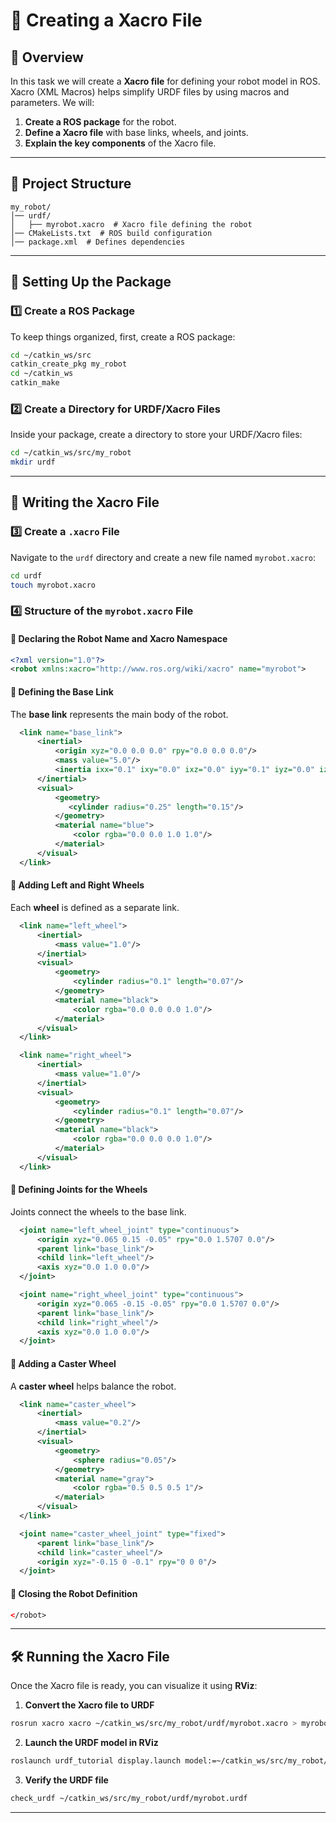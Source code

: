 # 🚀 Creating a Xacro File 

## 📌 Overview
In this task we will create a **Xacro file** for defining your robot model in ROS. Xacro (XML Macros) helps simplify URDF files by using macros and parameters. We will:

1. **Create a ROS package** for the robot.
2. **Define a Xacro file** with base links, wheels, and joints.
3. **Explain the key components** of the Xacro file.

---

## 📂 Project Structure
```
my_robot/
│── urdf/
│   ├── myrobot.xacro  # Xacro file defining the robot
│── CMakeLists.txt  # ROS build configuration
│── package.xml  # Defines dependencies
```

---

## 🔧 Setting Up the Package
### 1️⃣ Create a ROS Package
To keep things organized, first, create a ROS package:
```bash
cd ~/catkin_ws/src
catkin_create_pkg my_robot
cd ~/catkin_ws
catkin_make
```

### 2️⃣ Create a Directory for URDF/Xacro Files
Inside your package, create a directory to store your URDF/Xacro files:
```bash
cd ~/catkin_ws/src/my_robot
mkdir urdf
```

---

## 📝 Writing the Xacro File
### 3️⃣ Create a `.xacro` File
Navigate to the `urdf` directory and create a new file named `myrobot.xacro`:
```bash
cd urdf
touch myrobot.xacro
```

### 4️⃣ Structure of the `myrobot.xacro` File

#### 📌 Declaring the Robot Name and Xacro Namespace
```xml
<?xml version="1.0"?>
<robot xmlns:xacro="http://www.ros.org/wiki/xacro" name="myrobot">
```

#### 📌 Defining the Base Link
The **base link** represents the main body of the robot.
```xml
  <link name="base_link">
      <inertial>
          <origin xyz="0.0 0.0 0.0" rpy="0.0 0.0 0.0"/>
          <mass value="5.0"/>
          <inertia ixx="0.1" ixy="0.0" ixz="0.0" iyy="0.1" iyz="0.0" izz="0.1"/>
      </inertial>
      <visual>
          <geometry>
             <cylinder radius="0.25" length="0.15"/>
          </geometry>
          <material name="blue">
              <color rgba="0.0 0.0 1.0 1.0"/>
          </material>
      </visual>
  </link>
```

#### 📌 Adding Left and Right Wheels
Each **wheel** is defined as a separate link.
```xml
  <link name="left_wheel">
      <inertial>
          <mass value="1.0"/>
      </inertial>
      <visual>
          <geometry>
              <cylinder radius="0.1" length="0.07"/>
          </geometry>
          <material name="black">
              <color rgba="0.0 0.0 0.0 1.0"/>
          </material>
      </visual>
  </link>

  <link name="right_wheel">
      <inertial>
          <mass value="1.0"/>
      </inertial>
      <visual>
          <geometry>
              <cylinder radius="0.1" length="0.07"/>
          </geometry>
          <material name="black">
              <color rgba="0.0 0.0 0.0 1.0"/>
          </material>
      </visual>
  </link>
```

#### 📌 Defining Joints for the Wheels
Joints connect the wheels to the base link.
```xml
  <joint name="left_wheel_joint" type="continuous">
      <origin xyz="0.065 0.15 -0.05" rpy="0.0 1.5707 0.0"/>
      <parent link="base_link"/>
      <child link="left_wheel"/>
      <axis xyz="0.0 1.0 0.0"/>
  </joint>

  <joint name="right_wheel_joint" type="continuous">
      <origin xyz="0.065 -0.15 -0.05" rpy="0.0 1.5707 0.0"/>
      <parent link="base_link"/>
      <child link="right_wheel"/>
      <axis xyz="0.0 1.0 0.0"/>
  </joint>
```

#### 📌 Adding a Caster Wheel
A **caster wheel** helps balance the robot.
```xml
  <link name="caster_wheel">
      <inertial>
          <mass value="0.2"/>
      </inertial>
      <visual>
          <geometry>
              <sphere radius="0.05"/>
          </geometry>
          <material name="gray">
              <color rgba="0.5 0.5 0.5 1"/>
          </material>
      </visual>
  </link>

  <joint name="caster_wheel_joint" type="fixed">
      <parent link="base_link"/>
      <child link="caster_wheel"/>
      <origin xyz="-0.15 0 -0.1" rpy="0 0 0"/>
  </joint>
```

#### 📌 Closing the Robot Definition
```xml
</robot>
```

---

## 🛠️ Running the Xacro File
Once the Xacro file is ready, you can visualize it using **RViz**:

1. **Convert the Xacro file to URDF**
```bash
rosrun xacro xacro ~/catkin_ws/src/my_robot/urdf/myrobot.xacro > myrobot.urdf
```

2. **Launch the URDF model in RViz**
```bash
roslaunch urdf_tutorial display.launch model:=~/catkin_ws/src/my_robot/urdf/myrobot.urdf
```

3. **Verify the URDF file**
```bash
check_urdf ~/catkin_ws/src/my_robot/urdf/myrobot.urdf
```

---



